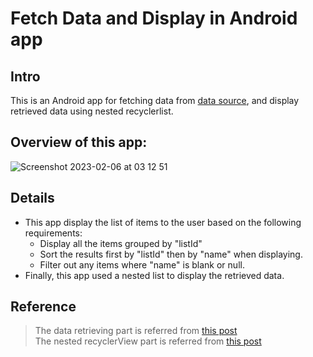 # Fetch Data and Display in Android app

## Intro
This is an Android app for fetching data from [data source](https://fetch-hiring.s3.amazonaws.com/hiring.json), and display retrieved data using nested recyclerlist.  

## Overview of this app:  
![Screenshot 2023-02-06 at 03 12 51](https://user-images.githubusercontent.com/70357591/216933331-44ebf6e2-6c31-4074-8cfc-011d08527ea8.png)

## Details
- This app display the list of items to the user based on the following requirements:  
    - Display all the items grouped by "listId"
    - Sort the results first by "listId" then by "name" when displaying.
    - Filter out any items where "name" is blank or null.  
- Finally, this app used a nested list to display the retrieved data.  


## Reference
> The data retrieving part is referred from [this post](https://thecodingshef.com/fetch-data-in-recyclerview-using-volley-library-in-android-complete-project/)  
> The nested recyclerView part is referred from [this post](https://www.geeksforgeeks.org/how-to-create-a-nested-recyclerview-in-android/)
